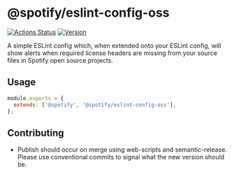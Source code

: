 # @spotify/eslint-config-oss
[![Actions Status](https://github.com/spotify/eslint-config-oss/workflows/Tests/badge.svg)](https://github.com/spotify/web-scripts/actions)
[![Version](https://img.shields.io/npm/v/@spotify/eslint-config-oss.svg)](https://www.npmjs.com/package/@spotify/eslint-config-oss)

A simple ESLint config which, when extended onto your ESLint config, will show alerts when required license headers are missing from your source files in Spotify open source projects.

## Usage

```js
module.exports = {
  extends: ['@spotify', '@spotify/eslint-config-oss'],
};
```

## Contributing

- Publish should occur on merge using web-scripts and semantic-release. Please use conventional commits to signal what the new version should be.

